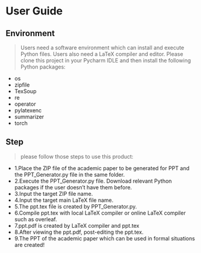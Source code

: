 User Guide
=======================

Environment
-------------------------
>Users need a software environment which can install and execute Python files. Users also need a LaTeX compiler and editor. Please clone this project in your Pycharm IDLE and then install the following Python packages:
* os
* zipfile
* TexSoup
* re
* operator
* pylatexenc
* summarizer
* torch


Step
------------------------
>please follow those steps to use this product:
* 1.Place the ZIP file of the academic paper to be generated for PPT and the PPT_Generator.py file in the same folder.
* 2.Execute the PPT_Generator.py file. Download relevant Python packages if the user doesn’t have them before.
* 3.Input the target ZIP file name.
* 4.Input the target main LaTeX file name.
* 5.The ppt.tex file is created by PPT_Generator.py.
* 6.Compile ppt.tex with local LaTeX compiler or online LaTeX compiler such as overleaf.
* 7.ppt.pdf is created by LaTeX compiler and ppt.tex
* 8.After viewing the ppt.pdf, post-editing the ppt.tex.
* 9.The PPT of the academic paper which can be used in formal situations are created!
